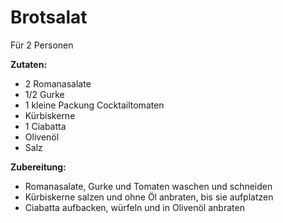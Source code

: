 # Brotsalat

Für 2 Personen

**Zutaten:**

- 2 Romanasalate
- 1/2 Gurke
- 1 kleine Packung Cocktailtomaten
- Kürbiskerne
- 1 Ciabatta
- Olivenöl
- Salz

**Zubereitung:**

- Romanasalate, Gurke und Tomaten waschen und schneiden
- Kürbiskerne salzen und ohne Öl anbraten, bis sie aufplatzen
- Ciabatta aufbacken, würfeln und in Olivenöl anbraten
